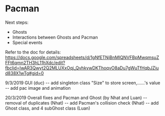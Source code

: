 # Pacman

Next steps:
+ Ghosts
+ Interactions between Ghosts and Pacman
+ Special events

Refer to the doc for details:
https://docs.google.com/spreadsheets/d/1gNfETNjBnMIQNVFBpMwqmsuZFFt6qmn2TH3hL11hXdc/edit?fbclid=IwAR3Qwyt2Q2MLUXxOqj_QvhkywDKThoqvO8aDu7gWuTfHqbJZiud838X1wTg#gid=0

9/3/2019 GUI (duc)
-- add singleton class "Size" to store screen,......'s value
-- add pac image and animation

20/3/2019 Overall fixes and Pacman and Ghost (by Nhat and Luan)
-- removal of duplicates (Nhat)
-- add Pacman's collision check (Nhat)
-- add Ghost class, and 4 subGhost class (Luan)

